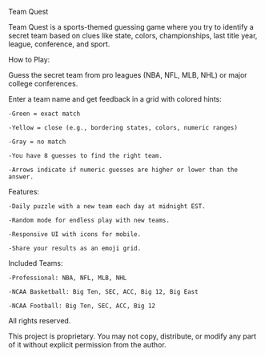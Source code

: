 Team Quest

Team Quest is a sports-themed guessing game where you try to identify a secret team based on clues like state, colors, championships, last title year, league, conference, and sport.

How to Play:

Guess the secret team from pro leagues (NBA, NFL, MLB, NHL) or major college conferences.

Enter a team name and get feedback in a grid with colored hints:

	-Green = exact match
  
	-Yellow = close (e.g., bordering states, colors, numeric ranges)
  
	-Gray = no match
  
	-You have 8 guesses to find the right team.
  
	-Arrows indicate if numeric guesses are higher or lower than the answer.

Features:

	-Daily puzzle with a new team each day at midnight EST.
  
	-Random mode for endless play with new teams.
  
	-Responsive UI with icons for mobile.
  
	-Share your results as an emoji grid.

Included Teams:

	-Professional: NBA, NFL, MLB, NHL

	-NCAA Basketball: Big Ten, SEC, ACC, Big 12, Big East
  
	-NCAA Football: Big Ten, SEC, ACC, Big 12

All rights reserved.

This project is proprietary. You may not copy, distribute, or modify any part of it without explicit permission from the author.
